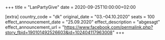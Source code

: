+++
title = "LanPartyGive"
date = 2020-09-25T10:00:00+02:00

[extra]
country_code = "dk"
original_date = "03.–04.10.2020"
seats = 100
effect_announcement_date = "25.09.2020"
effect_description = "abgesagt"
effect_announcement_url = "https://www.facebook.com/permalink.php?story_fbid=190101492526603&id=102404117963008"
+++
